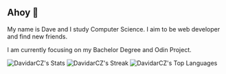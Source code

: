 ## Ahoy 🌱

My name is Dave and I study Computer Science.
I aim to be web developer and find new friends.

I am currently focusing on my Bachelor Degree and Odin Project.

![DavidarCZ's Stats](https://github-readme-stats.vercel.app/api?username=DavidarCZ&theme=great-gatsby&show_icons=true&hide_border=false&count_private=true)
![DavidarCZ's Streak](https://github-readme-streak-stats.herokuapp.com/?user=DavidarCZ&theme=great-gatsby&hide_border=false)
![DavidarCZ's Top Languages](https://github-readme-stats.vercel.app/api/top-langs/?username=DavidarCZ&theme=great-gatsby&show_icons=true&hide_border=false&layout=compact)
<!--
**DavidarCZ/DavidarCZ** is a ✨ _special_ ✨ repository because its `README.md` (this file) appears on your GitHub profile.

Here are some ideas to get you started:

- 🔭 I’m currently working on ...
- 🌱 I’m currently learning ...
- 👯 I’m looking to collaborate on ...
- 🤔 I’m looking for help with ...
- 💬 Ask me about ...
- 📫 How to reach me: ...
- 😄 Pronouns: ...
- ⚡ Fun fact: ...
-->
